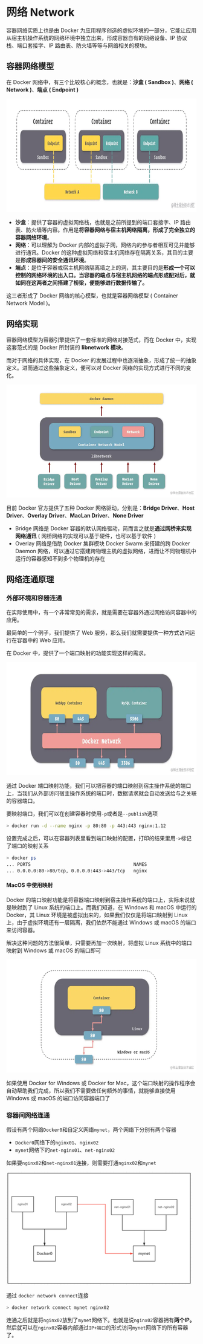 # 网络 Network
容器网络实质上也是由 Docker 为应用程序创造的虚拟环境的一部分，它能让应用从宿主机操作系统的网络环境中独立出来，形成容器自有的网络设备、IP 协议栈、端口套接字、IP 路由表、防火墙等等与网络相关的模块。
## 容器网络模型
在 Docker 网络中，有三个比较核心的概念，也就是：**沙盒 ( Sandbox )**、**网络 ( Network )**、**端点 ( Endpoint )**

<img src="https://github.com/zygg1512/myBlog/raw/master/images/Service/docker/网络-网络模型.png" height="300px" />

- **沙盒**：提供了容器的虚拟网络栈，也就是之前所提到的端口套接字、IP 路由表、防火墙等内容。作用是**将容器网络与宿主机网络隔离，形成了完全独立的容器网络环境**。
- **网络**：可以理解为 Docker 内部的虚拟子网，网络内的参与者相互可见并能够进行通讯。Docker 的这种虚拟网络和宿主机网络存在隔离关系，其目的主要是**形成容器间的安全通讯环境**。
- **端点**：是位于容器或宿主机网络隔离墙之上的洞，其主要目的是**形成一个可以控制的网络环境的出入口。当容器的端点与宿主机网络的端点形成配对后，就如同在这两者之间搭建了桥梁，便能够进行数据传输了。**

这三者形成了 Docker 网络的核心模型，也就是容器网络模型 ( Container Network Model )。
## 网络实现
容器网络模型为容器引擎提供了一套标准的网络对接范式，而在 Docker 中，实现这套范式的是 Docker 所封装的 **libnetwork 模块**。

而对于网络的具体实现，在 Docker 的发展过程中也逐渐抽象，形成了统一的抽象定义。进而通过这些抽象定义，便可以对 Docker 网络的实现方式进行不同的变化。

<img src="https://github.com/zygg1512/myBlog/raw/master/images/Service/docker/网络-网络驱动.webp" height="300px" />

目前 Docker 官方提供了五种 Docker 网络驱动，分别是：**Bridge Driver**、**Host Driver**、**Overlay Driver**、**MacLan Driver**、**None Driver**

- Bridge 网络是 Docker 容器的默认网络驱动，简而言之就是**通过网桥来实现网络通讯** ( 网桥网络的实现可以基于硬件，也可以基于软件 )
- Overlay 网络是借助 Docker 集群模块 Docker Swarm 来搭建的跨 Docker Daemon 网络，可以通过它搭建跨物理主机的虚拟网络，进而让不同物理机中运行的容器感知不到多个物理机的存在
## 网络连通原理
### 外部环境和容器连通
在实际使用中，有一个非常常见的需求，就是需要在容器外通过网络访问容器中的应用。

最简单的一个例子，我们提供了 Web 服务，那么我们就需要提供一种方式访问运行在容器中的 Web 应用。

在 Docker 中，提供了一个端口映射的功能实现这样的需求。

<img src="https://github.com/zygg1512/myBlog/raw/master/images/Service/docker/网络-外部环境和容器连通.webp" height="300px" />

通过 Docker 端口映射功能，我们可以把容器的端口映射到宿主操作系统的端口上，当我们从外部访问宿主操作系统的端口时，数据请求就会自动发送给与之关联的容器端口。

要映射端口，我们可以在创建容器时使用`-p`或者是`--publish`选项
```bash
> docker run -d --name nginx -p 80:80 -p 443:443 nginx:1.12
```
设置完成之后，可以在容器列表里看到端口映射的配置，打印的结果里用`->`标记了端口的映射关系
```bash
> docker ps
... PORTS                                      NAMES
... 0.0.0.0:80->80/tcp, 0.0.0.0:443->443/tcp   nginx
```
#### MacOS 中使用映射
Docker 的端口映射功能是将容器端口映射到宿主操作系统的端口上，实际来说就是映射到了 Linux 系统的端口上。而我们知道，在 Windows 和 macOS 中运行的 Docker，其 Linux 环境是被虚拟出来的，如果我们仅仅是将端口映射到 Linux 上，由于虚拟环境还有一层隔离，我们依然不能通过 Windows 或 macOS 的端口来访问容器。

解决这种问题的方法很简单，只需要再加一次映射，将虚拟 Linux 系统中的端口映射到 Windows 或 macOS 的端口即可

<img src="https://github.com/zygg1512/myBlog/raw/master/images/Service/docker/网络-MacOS 中使用映射.webp" height="300px" />


如果使用 Docker for Windows 或 Docker for Mac，这个端口映射的操作程序会自动帮助我们完成，所以我们不需要做任何额外的事情，就能够直接使用 Windows 或 macOS 的端口访问容器端口了
### 容器间网络连通
假设有两个网络`Docker0`和自定义网络`mynet`，两个网络下分别有两个容器

- `Docker0`网络下的`nginx01`、`nginx02`
- `mynet`网络下的`net-nginx01`、`net-nginx02`

如果要`nginx02`和`net-nginx01`连接，则需要打通`nginx02`和`mynet`

<img src="https://github.com/zygg1512/myBlog/raw/master/images/Service/docker/网络-容器间网络连通.png" height="300px" />

通过 `docker network connect`连接
```bash
> docker network connect mynet nginx02
```
连通之后就是将`nginx02`放到了`mynet`网络下。也就是说`nginx02`容器拥有**两个IP。** 然后就可以在`nginx02`容器内部通过`IP+端口`的形式访问`mynet`网络下的所有容器了。

